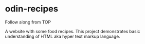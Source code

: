 # odin-recipes
Follow along from TOP

A website with some food recipes. This project demonstrates basic understanding of HTML aka hyper text markup language.
